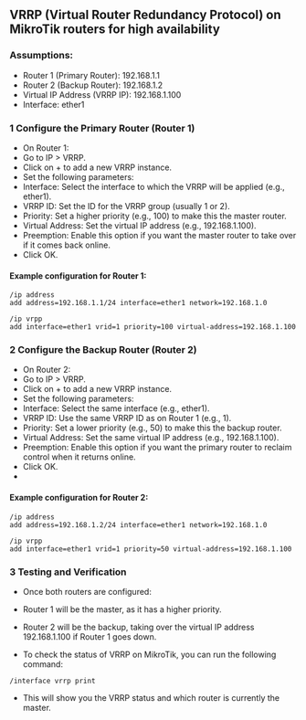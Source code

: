 ## VRRP (Virtual Router Redundancy Protocol) on MikroTik routers for high availability

### Assumptions:
- Router 1 (Primary Router): 192.168.1.1
- Router 2 (Backup Router): 192.168.1.2
- Virtual IP Address (VRRP IP): 192.168.1.100
- Interface: ether1

### 1 Configure the Primary Router (Router 1)
- On Router 1:
- Go to IP > VRRP.
- Click on + to add a new VRRP instance.
- Set the following parameters:
- Interface: Select the interface to which the VRRP will be applied (e.g., ether1).
- VRRP ID: Set the ID for the VRRP group (usually 1 or 2).
- Priority: Set a higher priority (e.g., 100) to make this the master router.
- Virtual Address: Set the virtual IP address (e.g., 192.168.1.100).
- Preemption: Enable this option if you want the master router to take over if it comes back online.
- Click OK.

#### Example configuration for Router 1:

```
/ip address
add address=192.168.1.1/24 interface=ether1 network=192.168.1.0

/ip vrpp
add interface=ether1 vrid=1 priority=100 virtual-address=192.168.1.100
```

### 2 Configure the Backup Router (Router 2)
- On Router 2:
- Go to IP > VRRP.
- Click on + to add a new VRRP instance.
- Set the following parameters:
- Interface: Select the same interface (e.g., ether1).
- VRRP ID: Use the same VRRP ID as on Router 1 (e.g., 1).
- Priority: Set a lower priority (e.g., 50) to make this the backup router.
- Virtual Address: Set the same virtual IP address (e.g., 192.168.1.100).
- Preemption: Enable this option if you want the primary router to reclaim control when it returns online.
- Click OK.
- 
#### Example configuration for Router 2:

``````
/ip address
add address=192.168.1.2/24 interface=ether1 network=192.168.1.0

/ip vrpp
add interface=ether1 vrid=1 priority=50 virtual-address=192.168.1.100

``````


### 3 Testing and Verification
- Once both routers are configured:

- Router 1 will be the master, as it has a higher priority.
- Router 2 will be the backup, taking over the virtual IP address 192.168.1.100 if Router 1 goes down.
- To check the status of VRRP on MikroTik, you can run the following command:

``````
/interface vrrp print
``````
- This will show you the VRRP status and which router is currently the master.
